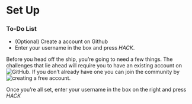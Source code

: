 # Set Up

<div class="aside">
<h3>To-Do List</h3>
<ul>
  <li>(Optional) Create a account on Github </li>
  <li>Enter your username in the box and press <em>HACK</em>.</li>
</ul>
</div>

Before you head off the ship, you’re going to need a few things.  The challenges that lie ahead will require you to have an existing account on ![GitHub](https://www.github.com/).   If you don’t already have one you can join the community by   ![creating a free account](https://github.com/join).

Once you’re all set, enter your username in the box on the right and press _HACK_

